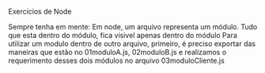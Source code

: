 Exercicios de Node

Sempre tenha em mente:
Em node, um arquivo representa um módulo. Tudo que esta dentro do módulo, fica visivel apenas dentro do módulo
Para utilizar um modulo dentro de outro arquivo, primeiro, é preciso exportar das maneiras que estão no 01moduloA.js, 02moduloB.js e realizamos o requerimento desses dois módulos no arquivo 03moduloCliente.js